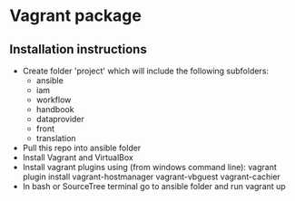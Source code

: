 # Vagrant package

## Installation instructions

* Create folder 'project' which will include the following subfolders:
  * ansible
  * iam
  * workflow
  * handbook
  * dataprovider
  * front
  * translation
* Pull this repo into ansible folder
* Install Vagrant and VirtualBox
* Install vagrant plugins using (from windows command line):
  vagrant plugin install vagrant-hostmanager vagrant-vbguest vagrant-cachier
* In bash or SourceTree terminal go to ansible folder and run vagrant up
